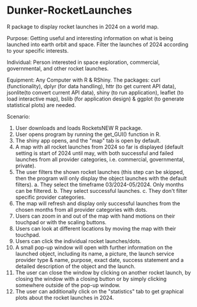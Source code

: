 # Dunker-RocketLaunches
R package to display rocket launches in 2024 on a world map. 

Purpose: Getting useful and interesting information on what is being launched into earth orbit and space. Filter the launches of 2024 according to your specific interests.

Individual: Person interested in space exploration, commercial, governmental, and other rocket launches. 

Equipment: Any Computer with R & RShiny. The packages: curl (functionality), dplyr (for data handling), httr (to get current API data), jsonlite(to convert current API data), shiny (to run application), leaflet (to load interactive map), bslib (for application design) & ggplot (to generate statistical plots) are needed.

Scenario: 
1.	User downloads and loads RocketsNEW R package.
2.	User opens program by running the get_GUI() function in R.
3.	The shiny app opens, and the "map" tab is open by default.
4.	A map with all rocket launches from 2024 so far is displayed (default setting is start of 2024 until may, with both successful and failed launches from all provider categories, i.e. commercial, governmental, private). 
5.	The user filters the shown rocket launches (this step can be skipped, then the program will only display the object launches with the default filters).
  a.	They select the timeframe 03/2024-05/2024. Only months can be filtered.
  b.	They select successful launches.
  c.	They don't filter specific provider categories.
6.	The map will refresh and display only successful launches from the chosen months from all provider categories with dots.
7.	Users can zoom in and out of the map with hand motions on their touchpad or with the scaling buttons. 
8.	Users can look at different locations by moving the map with their touchpad.
9.	Users can click the individual rocket launches/dots.
10.	A small pop-up window will open with further information on the launched object, including its name, a picture, the launch service provider type & name, purpose, exact date, success statement and a detailed description of the object and the launch.
11.	The user can close the window by clicking on another rocket launch, by closing the window with a closing button or by simply clicking somewhere outside of the pop-up window. 
12.	The user can additionally click on the "statistics" tab to get graphical plots about the rocket launches in 2024.

